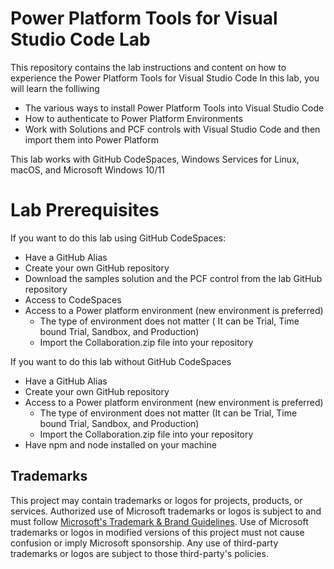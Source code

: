 # Power Platform Tools for Visual Studio Code  Lab

This repository contains the lab instructions and content on how to experience the Power Platform Tools for Visual Studio Code 
In this lab, you will learn the folliwing
 - The various ways to install Power Platform Tools into Visual Studio Code
 - How to authenticate to Power Platform Environments
 - Work with Solutions and PCF controls with Visual Studio Code and then import them into Power Platform

This lab works with GitHub CodeSpaces, Windows Services for Linux, macOS, and Microsoft Windows 10/11

# Lab Prerequisites
If you want to do this lab using GitHub CodeSpaces:
* Have a GitHub Alias 
* Create your own GitHub repository
* Download the samples solution and the PCF control from the lab GitHub repository
* Access to CodeSpaces
* Access to a Power platform environment (new environment is preferred)
    - The type of environment does not matter ( It can be Trial, Time bound Trial,  Sandbox, and Production)
    - Import the Collaboration.zip file into your repository 

If you want to do this lab without GitHub CodeSpaces
 * Have a GitHub Alias 
 * Create your own GitHub repository
 * Access to a Power platform environment (new environment is preferred)
     - The type of environment does not matter (It can be Trial, Time bound Trial, Sandbox, and Production)
     - Import the Collaboration.zip file into your repository
 * Have npm and node installed on your machine


## Trademarks

This project may contain trademarks or logos for projects, products, or services. Authorized use of Microsoft 
trademarks or logos is subject to and must follow 
[Microsoft's Trademark & Brand Guidelines](https://www.microsoft.com/en-us/legal/intellectualproperty/trademarks/usage/general).
Use of Microsoft trademarks or logos in modified versions of this project must not cause confusion or imply Microsoft sponsorship.
Any use of third-party trademarks or logos are subject to those third-party's policies.
